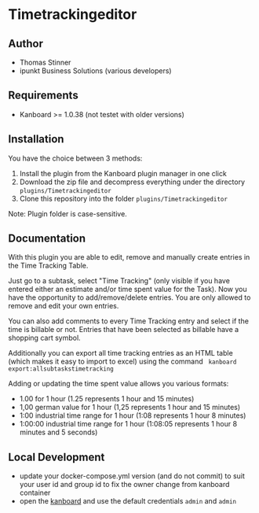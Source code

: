 Timetrackingeditor
==================


Author
------

- Thomas Stinner
- ipunkt Business Solutions (various developers)

Requirements
------------

- Kanboard >= 1.0.38 (not testet with older versions)


Installation
------------

You have the choice between 3 methods:

1. Install the plugin from the Kanboard plugin manager in one click
2. Download the zip file and decompress everything under the directory `plugins/Timetrackingeditor`
3. Clone this repository into the folder `plugins/Timetrackingeditor`

Note: Plugin folder is case-sensitive.


Documentation
-------------

With this plugin you are able to edit, remove and manually create entries in the Time Tracking Table. 

Just go to a subtask, select "Time Tracking" (only visible if you have entered either an estimate and/or time spent value for the Task). Now you have the opportunity to add/remove/delete entries. You are only allowed to remove and edit your own entries.

You can also add comments to every Time Tracking entry and select if the time is billable or not. Entries that have been selected as billable have a shopping cart symbol. 

Additionally you can export all time tracking entries as an HTML table (which makes it easy to import to excel) using the command ``` kanboard export:allsubtaskstimetracking```

Adding or updating the time spent value allows you various formats:
- 1.00 for 1 hour (1.25 represents 1 hour and 15 minutes)
- 1,00 german value for 1 hour (1,25 represents 1 hour and 15 minutes)
- 1:00 industrial time range for 1 hour (1:08 represents 1 hour 8 minutes)
- 1:00:00 industrial time range for 1 hour (1:08:05 represents 1 hour 8 minutes and 5 seconds)

## Local Development

- update your docker-compose.yml version (and do not commit) to suit your user id and group id to fix the owner change from kanboard container
- open the [kanboard](http://localhost/) and use the default credentials `admin` and `admin`
